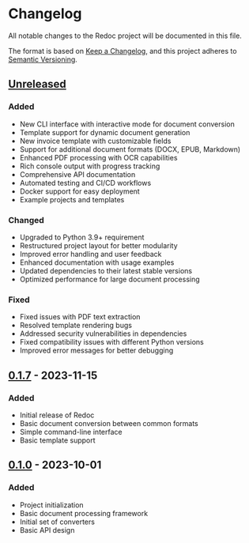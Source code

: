 # Changelog

All notable changes to the Redoc project will be documented in this file.

The format is based on [Keep a Changelog](https://keepachangelog.com/en/1.0.0/),
and this project adheres to [Semantic Versioning](https://semver.org/spec/v2.0.0.html).

## [Unreleased]
### Added
- New CLI interface with interactive mode for document conversion
- Template support for dynamic document generation
- New invoice template with customizable fields
- Support for additional document formats (DOCX, EPUB, Markdown)
- Enhanced PDF processing with OCR capabilities
- Rich console output with progress tracking
- Comprehensive API documentation
- Automated testing and CI/CD workflows
- Docker support for easy deployment
- Example projects and templates

### Changed
- Upgraded to Python 3.9+ requirement
- Restructured project layout for better modularity
- Improved error handling and user feedback
- Enhanced documentation with usage examples
- Updated dependencies to their latest stable versions
- Optimized performance for large document processing

### Fixed
- Fixed issues with PDF text extraction
- Resolved template rendering bugs
- Addressed security vulnerabilities in dependencies
- Fixed compatibility issues with different Python versions
- Improved error messages for better debugging

## [0.1.7] - 2023-11-15
### Added
- Initial release of Redoc
- Basic document conversion between common formats
- Simple command-line interface
- Basic template support

## [0.1.0] - 2023-10-01
### Added
- Project initialization
- Basic document processing framework
- Initial set of converters
- Basic API design

[Unreleased]: https://github.com/text2doc/redoc/compare/v0.1.7...HEAD
[0.1.7]: https://github.com/text2doc/redoc/releases/tag/v0.1.7
[0.1.0]: https://github.com/text2doc/redoc/releases/tag/v0.1.0
